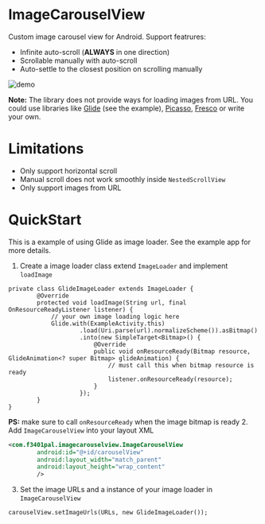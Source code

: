 # ImageCarouselView
Custom image carousel view for Android. Support featrures:
* Infinite auto-scroll (**ALWAYS** in one direction)
* Scrollable manually with auto-scroll
* Auto-settle to the closest position on scrolling manually

![demo](https://github.com/f3401pal/ImageCarouselView/blob/master/demo.gif)

**Note:** The library does not provide ways for loading images from URL. You could use libraries like [Glide](https://github.com/bumptech/glide) (see the example), [Picasso](http://square.github.io/picasso/), [Fresco](http://frescolib.org/) or write your own.

# Limitations
* Only support horizontal scroll
* Manual scroll does not work smoothly inside `NestedScrollView`
* Only support images from URL

# QuickStart
This is a example of using Glide as image loader. See the example app for more details.
1. Create a image loader class extend `ImageLoader` and implement `loadImage`
```android
private class GlideImageLoader extends ImageLoader {
        @Override
        protected void loadImage(String url, final OnResourceReadyListener listener) {
            // your own image loading logic here
            Glide.with(ExampleActivity.this)
                    .load(Uri.parse(url).normalizeScheme()).asBitmap()
                    .into(new SimpleTarget<Bitmap>() {
                        @Override
                        public void onResourceReady(Bitmap resource, GlideAnimation<? super Bitmap> glideAnimation) {
                            // must call this when bitmap resource is ready
                            listener.onResourceReady(resource);
                        }
                    });
        }
}
```
**PS:** make sure to call `onResourceReady` when the image bitmap is ready
2. Add `ImageCarouselView` into your layout XML
```xml
<com.f3401pal.imagecarouselview.ImageCarouselView
        android:id="@+id/carouselView"
        android:layout_width="match_parent"
        android:layout_height="wrap_content"
        />
```
3. Set the image URLs and a instance of your image loader in `ImageCarouselView`
```android
carouselView.setImageUrls(URLs, new GlideImageLoader());
```